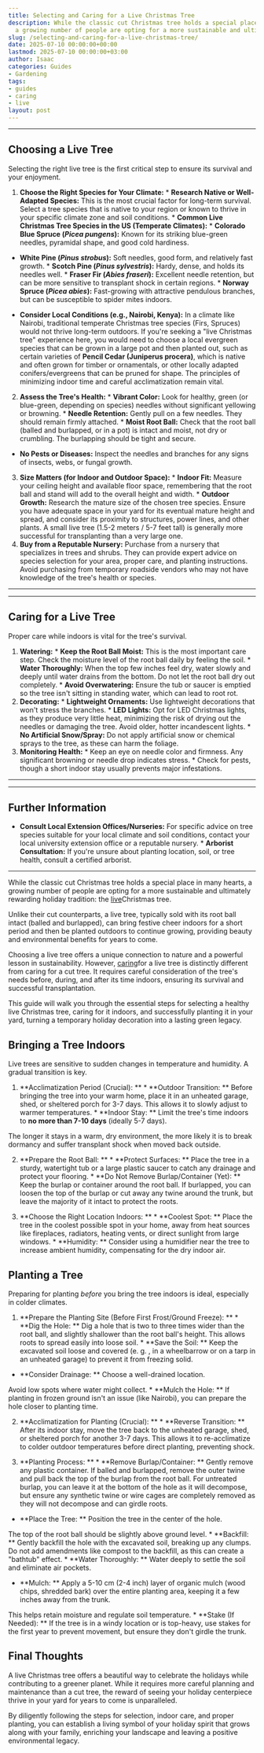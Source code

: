```yaml
---
title: Selecting and Caring for a Live Christmas Tree
description: While the classic cut Christmas tree holds a special place in many hearts,
  a growing number of people are opting for a more sustainable and ultimately...
slug: /selecting-and-caring-for-a-live-christmas-tree/
date: 2025-07-10 00:00:00+00:00
lastmod: 2025-07-10 00:00:00+03:00
author: Isaac
categories: Guides
- Gardening
tags:
- guides
- caring
- live
layout: post
---
```

---

## Choosing a Live Tree
Selecting the right live tree is the first critical step to ensure its survival and your enjoyment.
1. **Choose the Right Species for Your Climate:** * **Research Native or Well-Adapted Species:** This is the most crucial factor for long-term survival. Select a tree species that is native to your region or known to thrive in your specific climate zone and soil conditions. * **Common Live Christmas Tree Species in the US (Temperate Climates):** * **Colorado Blue Spruce (*Picea pungens*):** Known for its striking blue-green needles, pyramidal shape, and good cold hardiness.

* **White Pine (*Pinus strobus*):** Soft needles, good form, and relatively fast growth. * **Scotch Pine (*Pinus sylvestris*):** Hardy, dense, and holds its needles well. * **Fraser Fir (*Abies fraseri*):** Excellent needle retention, but can be more sensitive to transplant shock in certain regions. * **Norway Spruce (*Picea abies*):** Fast-growing with attractive pendulous branches, but can be susceptible to spider mites indoors.

* **Consider Local Conditions (e.g., Nairobi, Kenya):** In a climate like Nairobi, traditional temperate Christmas tree species (Firs, Spruces) would not thrive long-term outdoors.
If you're seeking a "live Christmas tree" experience here, you would need to choose a local evergreen species that can be grown in a large pot and then planted out, such as certain varieties of **Pencil Cedar (Juniperus procera)**, which is native and often grown for timber or ornamentals, or other locally adapted conifers/evergreens that can be pruned for shape. The principles of minimizing indoor time and careful acclimatization remain vital.
2. **Assess the Tree's Health:** * **Vibrant Color:** Look for healthy, green (or blue-green, depending on species) needles without significant yellowing or browning. * **Needle Retention:** Gently pull on a few needles. They should remain firmly attached. * **Moist Root Ball:** Check that the root ball (balled and burlapped, or in a pot) is intact and moist, not dry or crumbling. The burlapping should be tight and secure.

* **No Pests or Diseases:** Inspect the needles and branches for any signs of insects, webs, or fungal growth.
3. **Size Matters (for Indoor and Outdoor Space):** * **Indoor Fit:** Measure your ceiling height and available floor space, remembering that the root ball and stand will add to the overall height and width. * **Outdoor Growth:** Research the mature size of the chosen tree species. Ensure you have adequate space in your yard for its eventual mature height and spread, and consider its proximity to structures, power lines, and other plants.
A small live tree (1.5-2 meters / 5-7 feet tall) is generally more successful for transplanting than a very large one.
4.  **Buy from a Reputable Nursery:** Purchase from a nursery that specializes in trees and shrubs. They can provide expert advice on species selection for your area, proper care, and planting instructions. Avoid purchasing from temporary roadside vendors who may not have knowledge of the tree's health or species.
---
---

## Caring for a Live Tree
Proper care while indoors is vital for the tree's survival.
1.  **Watering:** * **Keep the Root Ball Moist:** This is the most important care step. Check the moisture level of the root ball daily by feeling the soil. * **Water Thoroughly:** When the top few inches feel dry, water slowly and deeply until water drains from the bottom. Do not let the root ball dry out completely. * **Avoid Overwatering:** Ensure the tub or saucer is emptied so the tree isn't sitting in standing water, which can lead to root rot.
2.  **Decorating:** * **Lightweight Ornaments:** Use lightweight decorations that won't stress the branches. * **LED Lights:** Opt for LED Christmas lights, as they produce very little heat, minimizing the risk of drying out the needles or damaging the tree. Avoid older, hotter incandescent lights. * **No Artificial Snow/Spray:** Do not apply artificial snow or chemical sprays to the tree, as these can harm the foliage.
3.  **Monitoring Health:** * Keep an eye on needle color and firmness. Any significant browning or needle drop indicates stress. * Check for pests, though a short indoor stay usually prevents major infestations.
---
---

## Further Information

* **Consult Local Extension Offices/Nurseries:** For specific advice on tree species suitable for your local climate and soil conditions, contact your local university extension office or a reputable nursery. * **Arborist Consultation:** If you're unsure about planting location, soil, or tree health, consult a certified arborist.
---

While the classic cut Christmas tree holds a special place in many hearts, a growing number of people are opting for a more sustainable and ultimately rewarding holiday tradition: the [live](https://pestpolicy.com/best-streaming-devices-for-live-tv/)Christmas tree.

Unlike their cut counterparts, a live tree, typically sold with its root ball intact (balled and burlapped), can bring festive cheer indoors for a short period and then be planted outdoors to continue growing, providing beauty and environmental benefits for years to come.

Choosing a live tree offers a unique connection to nature and a powerful lesson in sustainability. However, [caring](https://pestpolicy.com/the-complete-guide-to-caring-for-a-cobalt-blue-tarantula/)for a live tree is distinctly different from caring for a cut tree. It requires careful consideration of the tree's needs before, during, and after its time indoors, ensuring its survival and successful transplantation.

This guide will walk you through the essential steps for selecting a healthy live Christmas tree, caring for it indoors, and successfully planting it in your yard, turning a temporary holiday decoration into a lasting green legacy.

##  Bringing a Tree Indoors

Live trees are sensitive to sudden changes in temperature and humidity. A gradual transition is key.

1. **Acclimatization Period (Crucial): ** * **Outdoor Transition: ** Before bringing the tree into your warm home, place it in an unheated garage, shed, or sheltered porch for 3-7 days. This allows it to slowly adjust to warmer temperatures. * **Indoor Stay: ** Limit the tree's time indoors to **no more than 7-10 days** (ideally 5-7 days).

The longer it stays in a warm, dry environment, the more likely it is to break dormancy and suffer transplant shock when moved back outside.

2. **Prepare the Root Ball: ** * **Protect Surfaces: ** Place the tree in a sturdy, watertight tub or a large plastic saucer to catch any drainage and protect your flooring. * **Do Not Remove Burlap/Container (Yet): ** Keep the burlap or container around the root ball. If burlapped, you can loosen the top of the burlap or cut away any twine around the trunk, but leave the majority of it intact to protect the roots.

3. **Choose the Right Location Indoors: ** * **Coolest Spot: ** Place the tree in the coolest possible spot in your home, away from heat sources like fireplaces, radiators, heating vents, or direct sunlight from large windows. * **Humidity: ** Consider using a humidifier near the tree to increase ambient humidity, compensating for the dry indoor air.

##  Planting a Tree

Preparing for planting *before* you bring the tree indoors is ideal, especially in colder climates.

1. **Prepare the Planting Site (Before First Frost/Ground Freeze): ** * **Dig the Hole: ** Dig a hole that is two to three times wider than the root ball, and slightly shallower than the root ball's height. This allows roots to spread easily into loose soil. * **Save the Soil: ** Keep the excavated soil loose and covered (e. g. , in a wheelbarrow or on a tarp in an unheated garage) to prevent it from freezing solid.

* **Consider Drainage: ** Choose a well-drained location.

Avoid low spots where water might collect. * **Mulch the Hole: ** If planting in frozen ground isn't an issue (like Nairobi), you can prepare the hole closer to planting time.

2. **Acclimatization for Planting (Crucial): ** * **Reverse Transition: ** After its indoor stay, move the tree back to the unheated garage, shed, or sheltered porch for another 3-7 days. This allows it to re-acclimatize to colder outdoor temperatures before direct planting, preventing shock.

3. **Planting Process: ** * **Remove Burlap/Container: ** Gently remove any plastic container. If balled and burlapped, remove the outer twine and pull back the top of the burlap from the root ball. For untreated burlap, you can leave it at the bottom of the hole as it will decompose, but ensure any synthetic twine or wire cages are completely removed as they will not decompose and can girdle roots.

* **Place the Tree: ** Position the tree in the center of the hole.

The top of the root ball should be slightly above ground level. * **Backfill: ** Gently backfill the hole with the excavated soil, breaking up any clumps. Do not add amendments like compost to the backfill, as this can create a "bathtub" effect. * **Water Thoroughly: ** Water deeply to settle the soil and eliminate air pockets.

* **Mulch: ** Apply a 5-10 cm (2-4 inch) layer of organic mulch (wood chips, shredded bark) over the entire planting area, keeping it a few inches away from the trunk.

This helps retain moisture and regulate soil temperature. * **Stake (If Needed): ** If the tree is in a windy location or is top-heavy, use stakes for the first year to prevent movement, but ensure they don't girdle the trunk.

##  Final Thoughts

A live Christmas tree offers a beautiful way to celebrate the holidays while contributing to a greener planet. While it requires more careful planning and maintenance than a cut tree, the reward of seeing your holiday centerpiece thrive in your yard for years to come is unparalleled.

By diligently following the steps for selection, indoor care, and proper planting, you can establish a living symbol of your holiday spirit that grows along with your family, enriching your landscape and leaving a positive environmental legacy.